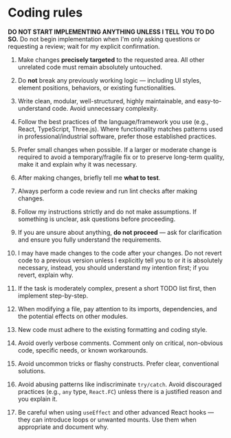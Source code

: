 # Coding rules

**DO NOT START IMPLEMENTING ANYTHING UNLESS I TELL YOU TO DO SO.**
Do not begin implementation when I'm only asking questions or requesting a review; wait for my explicit confirmation.

1. Make changes **precisely targeted** to the requested area. All other unrelated code must remain absolutely untouched.

2. Do **not** break any previously working logic — including UI styles, element positions, behaviors, or existing functionalities.

3. Write clean, modular, well-structured, highly maintainable, and easy-to-understand code. Avoid unnecessary complexity.

4. Follow the best practices of the language/framework you use (e.g., React, TypeScript, Three.js). Where functionality matches patterns used in professional/industrial software, prefer those established practices.

5. Prefer small changes when possible. If a larger or moderate change is required to avoid a temporary/fragile fix or to preserve long-term quality, make it and explain why it was necessary.

6. After making changes, briefly tell me **what to test**.

7. Always perform a code review and run lint checks after making changes.

8. Follow my instructions strictly and do not make assumptions. If something is unclear, ask questions before proceeding.

9. If you are unsure about anything, **do not proceed** — ask for clarification and ensure you fully understand the requirements.

10. I may have made changes to the code after your changes. Do not revert code to a previous version unless I explicitly tell you to or it is absolutely necessary, instead, you should understand my intention first; if you revert, explain why.

11. If the task is moderately complex, present a short TODO list first, then implement step-by-step.

12. When modifying a file, pay attention to its imports, dependencies, and the potential effects on other modules.

13. New code must adhere to the existing formatting and coding style.

14. Avoid overly verbose comments. Comment only on critical, non-obvious code, specific needs, or known workarounds.

15. Avoid uncommon tricks or flashy constructs. Prefer clear, conventional solutions.

16. Avoid abusing patterns like indiscriminate `try/catch`. Avoid discouraged practices (e.g., `any` type, `React.FC`) unless there is a justified reason and you explain it.

17. Be careful when using `useEffect` and other advanced React hooks — they can introduce loops or unwanted mounts. Use them when appropriate and document why.
